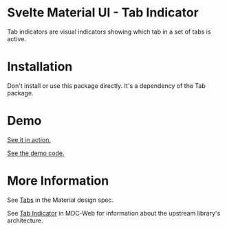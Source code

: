 # Svelte Material UI - Tab Indicator

Tab indicators are visual indicators showing which tab in a set of tabs is active.

# Installation

Don't install or use this package directly. It's a dependency of the Tab package.

# Demo

[See it in action.](https://sveltematerialui.com/demo/tabs)

[See the demo code.](/site/src/routes/demo/tabs/)

# More Information

See [Tabs](https://material.io/components/tabs) in the Material design spec.

See [Tab Indicator](https://github.com/material-components/material-components-web/tree/v11.0.0/packages/mdc-tab-indicator) in MDC-Web for information about the upstream library's architecture.
